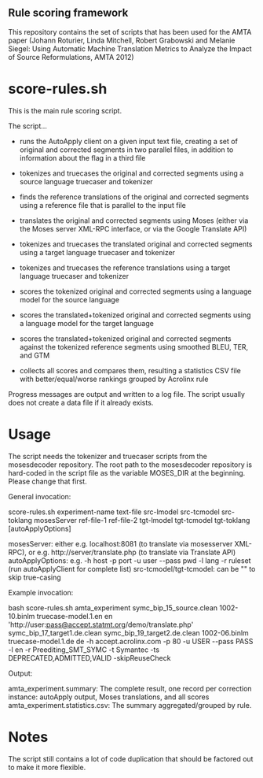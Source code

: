 
## Rule scoring framework

This repository contains the set of scripts that has been used for the AMTA paper
(Johann Roturier, Linda Mitchell, Robert Grabowski and Melanie Siegel: Using Automatic Machine Translation Metrics to Analyze the Impact of Source Reformulations, AMTA 2012)

# score-rules.sh 

This is the main rule scoring script.

The script...
- runs the AutoApply client on a given input text file, creating a set
  of original and corrected segments in two parallel files,
  in addition to information about the flag in a third file
- tokenizes and truecases the original and corrected segments 
  using a source language truecaser and tokenizer
- finds the reference translations of the original and corrected
  segments using a reference file that is parallel to the input file
- translates the original and corrected segments using Moses 
  (either via the Moses server XML-RPC interface, or via the 
   Google Translate API)
- tokenizes and truecases the translated original and corrected segments 
  using a target language truecaser and tokenizer
- tokenizes and truecases the reference translations using a target 
  language truecaser and tokenizer

- scores the tokenized original and corrected segments using a
  language model for the source language
- scores the translated+tokenized original and corrected segments 
  using a language model for the target language
- scores the translated+tokenized original and corrected segments 
  against the tokenized reference segments using smoothed BLEU, TER, and GTM
- collects all scores and compares them, resulting a statistics CSV file
  with better/equal/worse rankings grouped by Acrolinx rule

Progress messages are output and written to a log file.
The script usually does not create a data file if it already exists.

# Usage

The script needs the tokenizer and truecaser scripts from the
mosesdecoder repository. The root path to the mosesdecoder repository
is hard-coded in the script file as the variable MOSES_DIR at the
beginning. Please change that first.

General invocation: 

score-rules.sh experiment-name text-file src-lmodel src-tcmodel src-toklang mosesServer ref-file-1 ref-file-2 tgt-lmodel tgt-tcmodel tgt-toklang [autoApplyOptions] 

mosesServer: 
  either e.g. localhost:8081 (to translate via mosesserver XML-RPC),
  or e.g. http://server/translate.php (to translate via Translate API)
autoApplyOptions: 
  e.g. -h host -p port -u user --pass pwd -l lang -r ruleset
  (run autoApplyClient for complete list)
src-tcmodel/tgt-tcmodel:
  can be "" to skip true-casing


Example invocation:

bash score-rules.sh amta_experiment symc_bip_15_source.clean 1002-10.binlm truecase-model.1.en en 'http://user:pass@accept.statmt.org/demo/translate.php' symc_bip_17_target1.de.clean symc_bip_19_target2.de.clean 1002-06.binlm truecase-model.1.de de -h accept.acrolinx.com -p 80 -u USER --pass PASS -l en -r Preediting_SMT_SYMC -t Symantec -ts DEPRECATED,ADMITTED,VALID -skipReuseCheck

Output:

amta_experiment.summary:
	The complete result, one record per correction instance: autoApply output, Moses translations, and all scores
amta_experiment.statistics.csv:
	The summary aggregated/grouped by rule.
  

# Notes

The script still contains a lot of code duplication that should be
factored out to make it more flexible.
